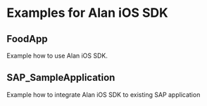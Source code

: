 # Examples for Alan iOS SDK 

## FoodApp
Example how to use Alan iOS SDK. 


## SAP_SampleApplication
Example how to integrate Alan iOS SDK to existing SAP application